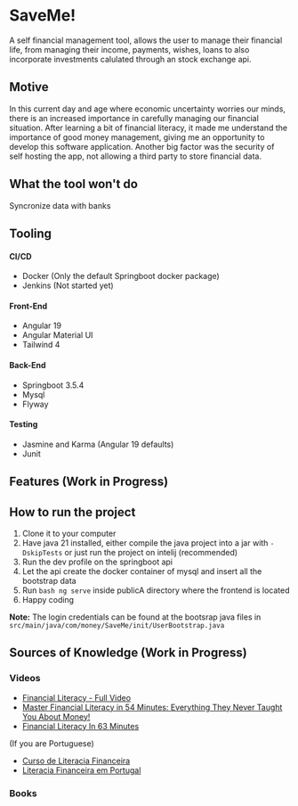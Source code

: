 # SaveMe!

A self financial management tool, allows the user to manage their financial life, from managing their income, payments, wishes, loans to also incorporate investments calulated through an stock exchange api.

## Motive 
In this current day and age where economic uncertainty worries our minds, there is an increased importance in carefully managing our financial situation. After learning a bit of financial literacy, it made me understand the importance of good money management, giving me an opportunity to develop this software application. Another big factor was the security of self hosting the app, not allowing a third party to store financial data.

## What the tool won't do
Syncronize data with banks

## Tooling

#### CI/CD
- Docker (Only the default Springboot docker package)
- Jenkins (Not started yet)

#### Front-End
- Angular 19
- Angular Material UI
- Tailwind 4

#### Back-End
- Springboot 3.5.4
- Mysql
- Flyway

#### Testing
- Jasmine and Karma (Angular 19 defaults)
- Junit

## Features (Work in Progress)


## How to run the project

1. Clone it to your computer
2. Have java 21 installed, either compile the java project into a jar with ```-DskipTests``` or just run the project on intelij (recommended)
3. Run the dev profile on the springboot api
4. Let the api create the docker container of mysql and insert all the bootstrap data
5. Run ```bash ng serve``` inside publicA directory where the frontend is located
6. Happy coding

**Note:** The login credentials can be found at the bootsrap java files in ```src/main/java/com/money/SaveMe/init/UserBootstrap.java```


## Sources of Knowledge (Work in Progress)

### Videos
- [Financial Literacy - Full Video](https://www.youtube.com/watch?v=4j2emMn7UaI)
- [Master Financial Literacy in 54 Minutes: Everything They Never Taught You About Money!](https://youtu.be/vJabNEwZIuc?si=qglwYJIqop8EZOU4)
- [Financial Literacy In 63 Minutes](https://youtu.be/ouvbeb2wSGA?si=l0tXN3_TJvcuZ_Fp)

(If you are Portuguese)
- [Curso de Literacia Financeira](https://youtube.com/playlist?list=PLoH8sKr6_cvCVGUmNOUaJYMgsx4LEAV69&si=kY_UkHKfOUNbzlK5)
- [Literacia Financeira em Portugal](https://youtube.com/playlist?list=PLapXKb-WbLIUpGlAiNk1jfQdJMhDpfS5a&si=k9glPJe0fEzP_LAl)

### Books

